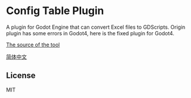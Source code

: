 # Config Table Plugin

A plugin for Godot Engine that can convert Excel files to GDScripts. Origin plugin has some errors in Godot4, here is the fixed plugin for Godot4.

[The source of the tool]()

[简体中文](./README_zh.md)

## License

MIT
